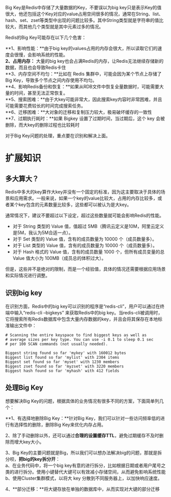 Big Key是Redis中存储了大量数据的Key，不要误以为big key只是表示Key的值很大，他还包括这个Key对应的value占用空间很多的情况，通常在String、list、hash、set、zset等类型中出现的问题比较多。其中String类型就是字符串的值比较大，而其他几个类型就是其中元素过多的情况。

Redis的Big Key可能存在以下几个危害：

**1、影响性能：**由于big key的values占用的内存会很大，所以读取它们的速度会很慢，会影响系统的性能。<br />**2、占用内存：** 大量的big key也会占满Redis的内存，让Redis无法继续存储新的数据，而且也会导致Redis卡住<br />**3、内存空间不均匀：**比如在 Redis 集群中，可能会因为某个节点上存储了Big Key，导致多个节点之间内存使用不均匀。<br />**4、影响Redis备份和恢复：**如果从RDB文件中恢复全量数据时，可能需要大量的时间，甚至无法正常恢复。<br />**5、搜索困难：**由于大key可能非常大，因此搜索key内容时非常困难，并且可能需要花费较长的时间完成搜索任务。<br />**6、迁移困难：**大对象的迁移和复制压力较大，极易破坏缓存的一致性<br />**7、过期执行耗时：**如果 Bigkey 设置了过期时间，当过期后，这个 key 会被删除，而大key的删除过程也比较耗时

对于Big Key问题的处理，重点要在识别和解决上面。

# 扩展知识

## 多大算大？

Redis中多大的key算作大key并没有一个固定的标准，因为这主要取决于具体的场景和应用需求。一般来说，如果一个key的value比较大，占用的内存比较多，或者某个key包含的元素数量比较多，这些都可以被认为是大key。

通常情况下，建议不要超过以下设定，超过这些数量就可能会影响Redis的性能。

- 对于 String 类型的 Value 值，值超过 5MB（腾讯云定义是10M，阿里云定义是5M，我认为5M合适一点）。
- 对于 Set 类型的 Value 值，含有的成员数量为 10000 个（成员数量多）。
- 对于 List 类型的 Value 值，含有的成员数量为 10000 个（成员数量多）。
- 对于 Hash 格式的 Value 值，含有的成员数量 1000 个，但所有成员变量的总 Value 值大小为 100MB（成员总的体积过大）。

但是，这些并不是绝对的限制，而是一个经验值，具体的情况还需要根据应用场景和实际情况进行调整。

## 识别big key

在识别方面，Redis中的big key可以识别的程序是“redis-cli”，用户可以通过在终端中输入“redis-cli –bigkeys” 来获取Redis中的big key。当redis-cli被调用时，它将搜索所有Redis数据库中包含大量内存数据的key，并且会将其保存在本地标准输出文件中：

```
# Scanning the entire keyspace to find biggest keys as well as
# average sizes per key type. You can use -i 0.1 to sleep 0.1 sec
# per 100 SCAN commands (not usually needed).

Biggest string found so far 'mykey' with 160012 bytes
Biggest list found so far 'mylist' with 2304 items
Biggest set found so far 'myset' with 1230 members
Biggest zset found so far 'myzset' with 3220 members
Biggest hash found so far 'myhash' with 412 fields
```

## 处理Big Key

想要解决Big Key的问题，根据具体的业务情况有很多不同的方案，下面简单列几个：

**1、有选择地删除Big Key：**针对Big Key，我们可以针对一些访问频率低的进行有选择性的删除，删除Big Key来优化内存占用。

2、除了手动删除以外，还可以通过**合理的设置缓存TTL**，避免过期缓存不及时删除而增大key大小。

3、Big Key的主要问题就是Big，所以我们可以想办法解决big的问题，那就是拆分呗，**把big的key拆分开**：<br />a、在业务代码中，将一个big key有意的进行拆分，比如根据日期或者用户尾号之类的进行拆分。使用小键替代大键可以有效减小存储空间，从而避免影响系统性能<br />b、使用Cluster集群模式，以将大 key 分散到不同服务器上，以加快响应速度。

4、**部分迁移：**将大键存放在单独的数据库中，从而实现对大键的部分迁移

